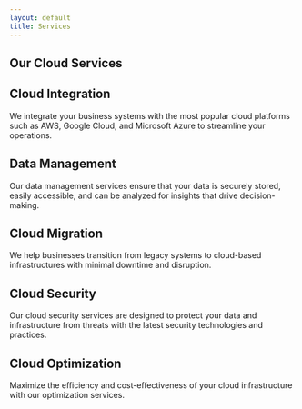 ```yaml
---
layout: default
title: Services
---
```


<section class="services-page">
  <h1>Our Cloud Services</h1>

  <div class="service">
    <h2>Cloud Integration</h2>
    <p>We integrate your business systems with the most popular cloud platforms such as AWS, Google Cloud, and Microsoft Azure to streamline your operations.</p>
  </div>
  
  <div class="service">
    <h2>Data Management</h2>
    <p>Our data management services ensure that your data is securely stored, easily accessible, and can be analyzed for insights that drive decision-making.</p>
  </div>
  
  <div class="service">
    <h2>Cloud Migration</h2>
    <p>We help businesses transition from legacy systems to cloud-based infrastructures with minimal downtime and disruption.</p>
  </div>

  <div class="service">
    <h2>Cloud Security</h2>
    <p>Our cloud security services are designed to protect your data and infrastructure from threats with the latest security technologies and practices.</p>
  </div>

  <div class="service">
    <h2>Cloud Optimization</h2>
    <p>Maximize the efficiency and cost-effectiveness of your cloud infrastructure with our optimization services.</p>
  </div>
</section>
